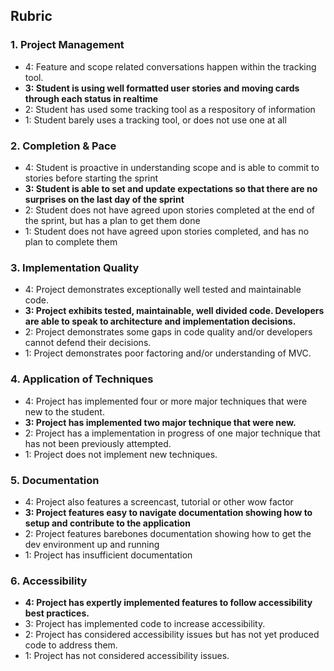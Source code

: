 Rubric
------------

### 1. Project Management

*   4: Feature and scope related conversations happen within the tracking tool.
*   **3: Student is using well formatted user stories and moving cards through each status in realtime**
*   2: Student has used some tracking tool as a respository of information
*   1: Student barely uses a tracking tool, or does not use one at all

### 2. Completion & Pace

*   4: Student is proactive in understanding scope and is able to commit to stories before starting the sprint
*   **3: Student is able to set and update expectations so that there are no surprises on the last day of the sprint**
*   2: Student does not have agreed upon stories completed at the end of the sprint, but has a plan to get them done
*   1: Student does not have agreed upon stories completed, and has no plan to complete them

### 3. Implementation Quality

*   4: Project demonstrates exceptionally well tested and maintainable code.
*   **3: Project exhibits tested, maintainable, well divided code. Developers are able to speak to architecture and implementation decisions.**
*   2: Project demonstrates some gaps in code quality and/or developers cannot defend their decisions.
*   1: Project demonstrates poor factoring and/or understanding of MVC.

### 4. Application of Techniques

*   4: Project has implemented four or more major techniques that were new to the student.
*   **3: Project has implemented two major technique that were new.**
*   2: Project has a implementation in progress of one major technique that has not been previously attempted.
*   1: Project does not implement new techniques.

### 5. Documentation

*   4: Project also features a screencast, tutorial or other wow factor
*   **3: Project features easy to navigate documentation showing how to setup and contribute to the application**
*   2: Project features barebones documentation showing how to get the dev environment up and running
*   1: Project has insufficient documentation

### 6. Accessibility

*   **4: Project has expertly implemented features to follow accessibility best practices.**
*   3: Project has implemented code to increase accessibility.
*   2: Project has considered accessibility issues but has not yet produced code to address them.
*   1: Project has not considered accessibility issues.
